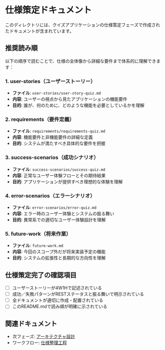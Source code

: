 # 仕様策定ドキュメント

このディレクトリには、クイズアプリケーションの仕様策定フェーズで作成されたドキュメントが含まれています。

## 推奨読み順

以下の順序で読むことで、仕様の全体像から詳細な要件まで体系的に理解できます：

### 1. user-stories（ユーザーストーリー）

- **ファイル**: `user-stories/user-story-quiz.md`
- **内容**: ユーザーの視点から見たアプリケーションの機能要件
- **目的**: 誰が、何のために、どのような機能を必要としているかを理解

### 2. requirements（要件定義）

- **ファイル**: `requirements/requirements-quiz.md`
- **内容**: 機能要件と非機能要件の詳細な定義
- **目的**: システムが満たすべき具体的な要件を把握

### 3. success-scenarios（成功シナリオ）

- **ファイル**: `success-scenarios/success-quiz.md`
- **内容**: 正常なユーザー体験フローとその期待結果
- **目的**: アプリケーションが提供すべき理想的な体験を理解

### 4. error-scenarios（エラーシナリオ）

- **ファイル**: `error-scenarios/error-quiz.md`
- **内容**: エラー時のユーザー体験とシステムの振る舞い
- **目的**: 異常系での適切なユーザー体験設計を理解

### 5. future-work（将来作業）

- **ファイル**: `future-work.md`
- **内容**: 今回のスコープ外だが将来実装予定の機能
- **目的**: システムの拡張性と長期的な方向性を理解

## 仕様策定完了の確認項目

- [ ] ユーザーストーリーが4W1Hで記述されている
- [ ] 成功／失敗パターンがRESTステータスと振る舞いで明示されている
- [ ] 全ドキュメントが適切に作成・配置されている
- [ ] このREADME.mdで読み順が明確に示されている

## 関連ドキュメント

- 次フェーズ: [アーキテクチャ設計](../architecture/README.md)
- ワークフロー: [仕様整理工程](../../instructions/shared/workflow/specification.md)
